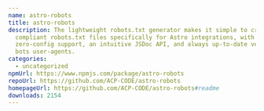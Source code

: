 ```yaml
---
name: astro-robots
title: astro-robots
description: The lightweight robots.txt generator makes it simple to create
  compliant robots.txt files specifically for Astro integrations, with
  zero-config support, an intuitive JSDoc API, and always up-to-date verified
  bots user-agents.
categories:
  - uncategorized
npmUrl: https://www.npmjs.com/package/astro-robots
repoUrl: https://github.com/ACP-CODE/astro-robots
homepageUrl: https://github.com/ACP-CODE/astro-robots#readme
downloads: 2154
---
```


